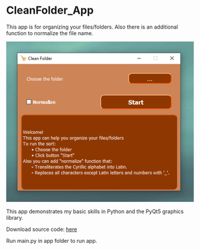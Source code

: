 # CleanFolder_App
This app is for organizing your files/folders. 
Also there is an additional function to normalize the file name.

![plot](app/style/app.png)

This app demonstrates my basic skills in Python and the PyQt5 graphics library.

Download source code: [here](https://github.com/andriyseeker22856/CleanFolder_App/releases/tag/clean_folder)

Run main.py in app folder to run app.
